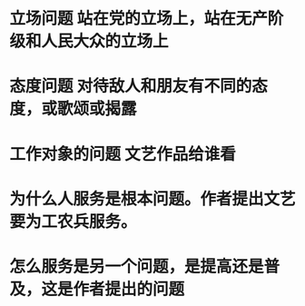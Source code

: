# 立场问题 站在党的立场上，站在无产阶级和人民大众的立场上
# 态度问题 对待敌人和朋友有不同的态度，或歌颂或揭露
# 工作对象的问题 文艺作品给谁看
# 为什么人服务是根本问题。作者提出文艺要为工农兵服务。
# 怎么服务是另一个问题，是提高还是普及，这是作者提出的问题
